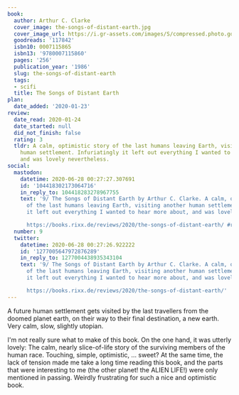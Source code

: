 ```yaml
---
book:
  author: Arthur C. Clarke
  cover_image: the-songs-of-distant-earth.jpg
  cover_image_url: https://i.gr-assets.com/images/S/compressed.photo.goodreads.com/books/1375814883l/117842._SX98_.jpg
  goodreads: '117842'
  isbn10: 0007115865
  isbn13: '9780007115860'
  pages: '256'
  publication_year: '1986'
  slug: the-songs-of-distant-earth
  tags:
  - scifi
  title: The Songs of Distant Earth
plan:
  date_added: '2020-01-23'
review:
  date_read: 2020-01-24
  date_started: null
  did_not_finish: false
  rating: 3
  tldr: A calm, optimistic story of the last humans leaving Earth, visiting another
    human settlement. Infuriatingly it left out everything I wanted to hear more about,
    and was lovely nevertheless.
social:
  mastodon:
    datetime: 2020-06-28 00:27:27.307691
    id: '104418302173064716'
    in_reply_to: 104418283278967755
    text: '9/ The Songs of Distant Earth by Arthur C. Clarke. A calm, optimistic story
      of the last humans leaving Earth, visiting another human settlement. Infuriatingly
      it left out everything I wanted to hear more about, and was lovely nevertheless.

      https://books.rixx.de/reviews/2020/the-songs-of-distant-earth/ #rixxReads'
  number: 9
  twitter:
    datetime: 2020-06-28 00:27:26.922222
    id: '1277005647972876289'
    in_reply_to: 1277004438935343104
    text: '9/ The Songs of Distant Earth by Arthur C. Clarke. A calm, optimistic story
      of the last humans leaving Earth, visiting another human settlement. Infuriatingly
      it left out everything I wanted to hear more about, and was lovely nevertheless.

      https://books.rixx.de/reviews/2020/the-songs-of-distant-earth/'
---
```


A future human settlement gets visited by the last travellers from the doomed planet earth, on their way to their final
destination, a new earth. Very calm, slow, slightly utopian.

I'm not really sure what to make of this book. On the one hand, it was utterly lovely: The calm, nearly slice-of-life story of the surviving members of the human race. Touching, simple, optimistic, … sweet? At the same time, the lack of tension made me take a long time reading this book, and the parts that were interesting to me (the other planet! the ALIEN LIFE!) were only mentioned in passing. Weirdly frustrating for such a nice and optimistic book.
